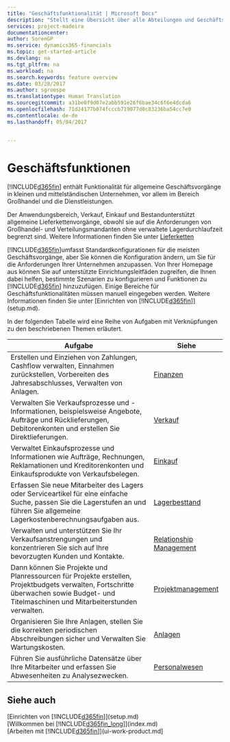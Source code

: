 ```yaml
---
title: "Geschäftsfunktionalität | Microsoft Docs"
description: "Stellt eine Übersicht über alle Abteilungen und Geschäftsfunktionen bereit, die durch Anwendungsbereichen wie z. B.  Finanzen, Lager und Projektmanagement unterstützt werden"
services: project-madeira
documentationcenter: 
author: SorenGP
ms.service: dynamics365-financials
ms.topic: get-started-article
ms.devlang: na
ms.tgt_pltfrm: na
ms.workload: na
ms.search.keywords: feature overview
ms.date: 03/28/2017
ms.author: sgroespe
ms.translationtype: Human Translation
ms.sourcegitcommit: a31be0f9d07e2abb591e26f6bae34c6f6e4dcda6
ms.openlocfilehash: 71d24177b074fcccb719077d0c83236ba54cc7e0
ms.contentlocale: de-de
ms.lasthandoff: 05/04/2017


---
```

# <a name="business-functionality"></a>Geschäftsfunktionen
[!INCLUDE[d365fin](includes/d365fin_md.md)] enthält Funktionalität für allgemeine Geschäftsvorgänge in kleinen und mittelständischen Unternehmen, vor allem im Bereich Großhandel und die Dienstleistungen.

Der Anwendungsbereich, Verkauf, Einkauf und Bestandunterstützt allgemeine Lieferkettenvorgänge, obwohl sie auf die Anforderungen von Großhandel- und Verteilungsmandanten ohne verwaltete Lagerdurchlaufzeit begrenzt sind. Weitere Informationen finden Sie unter [Lieferketten](madeira-supply-chain.md)

[!INCLUDE[d365fin](includes/d365fin_md.md)]umfasst Standardkonfigurationen für die meisten Geschäftsvorgänge, aber Sie können die Konfiguration ändern, um Sie für die Anforderungen Ihrer Unternehmen anzupassen. Von Ihrer Homepage aus können Sie auf unterstützte Einrichtungsleitfäden zugreifen, die Ihnen dabei helfen, bestimmte Szenarien zu konfigurieren und Funktionen zu [!INCLUDE[d365fin](includes/d365fin_md.md)] hinzuzufügen. Einige Bereiche für Geschäftsfunktionalitäten müssen manuell eingegeben werden. Weitere Informationen finden Sie unter [Einrichten von [!INCLUDE[d365fin](includes/d365fin_md.md)]](setup.md).

In der folgenden Tabelle wird eine Reihe von Aufgaben mit Verknüpfungen zu den beschriebenen Themen erläutert.

| Aufgabe | Siehe |
| --- | --- |
| Erstellen und Einziehen von Zahlungen, Cashflow verwalten, Einnahmen zurückstellen, Vorbereiten des Jahresabschlusses, Verwalten von Anlagen. |[Finanzen](finance.md) |
| Verwalten Sie Verkaufsprozesse und -Informationen, beispielsweise Angebote, Aufträge und Rücklieferungen, Debitorenkonten und erstellen Sie Direktlieferungen. |[Verkauf](sales-manage-sales.md) |
| Verwaltet Einkaufsprozesse und Informationen wie Aufträge, Rechnungen, Reklamationen und Kreditorenkonten und Einkaufsprodukte von Verkaufsbelegen. |[Einkauf](purchasing-manage-purchasing.md) |
| Erfassen Sie neue Mitarbeiter des Lagers oder Serviceartikel für eine einfache Suche, passen Sie die Lagerstufen an und führen Sie allgemeine Lagerkostenberechnungsaufgaben aus. |[Lagerbesttand](inventory-manage-inventory.md) |
| Verwalten und unterstützen Sie Ihr Verkaufsanstrengungen und konzentrieren Sie sich auf Ihre bevorzugten Kunden und Kontakte. |[Relationship Management](marketing-relationship-management.md) |
| Dann können Sie Projekte und Planressourcen für Projekte erstellen, Projektbudgets verwalten, Fortschritte überwachen sowie Budget- und Titelmaschinen und Mitarbeiterstunden verwalten. |[Projektmanagement](projects-manage-projects.md) |
| Organisieren Sie Ihre Anlagen, stellen Sie die korrekten periodischen Abschreibungen sicher und Verwalten Sie Wartungskosten. |[Anlagen](fa-manage.md) |
| Führen Sie ausführliche Datensätze über Ihre Mitarbeiter und erfassen Sie Abwesenheiten zu Analysezwecken. |[Personalwesen](hr-manage-human-resources.md) |

## <a name="see-also"></a>Siehe auch
[Einrichten von [!INCLUDE[d365fin](includes/d365fin_md.md)]](setup.md)  
[Willkommen bei [!INCLUDE[d365fin_long](includes/d365fin_long_md.md)]](index.md)  
[Arbeiten mit [!INCLUDE[d365fin](includes/d365fin_md.md)]](ui-work-product.md]  

